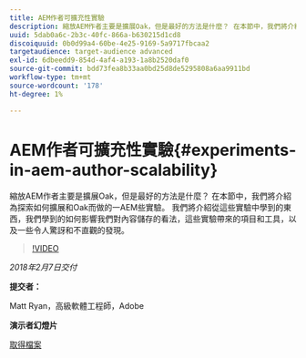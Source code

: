 ```yaml
---
title: AEM作者可擴充性實驗
description: 縮放AEM作者主要是擴展Oak，但是最好的方法是什麼？ 在本節中，我們將介紹為探索如何擴展和Oak而做的一AEM些實驗。 我們將介紹從這些實驗中學到的東西，我們學到的如何影響我們對內容儲存的看法，這些實驗帶來的項目和工具，以及一些令人驚訝和不直觀的發現。
uuid: 5dab0a6c-2b3c-40fc-866a-b630215d1cd8
discoiquuid: 0b0d99a4-60be-4e25-9169-5a9717fbcaa2
targetaudience: target-audience advanced
exl-id: 6dbeedd9-854d-4af4-a193-1a8b2520daf0
source-git-commit: bdd73fea8b33aa0bd25d8de5295808a6aa9911bd
workflow-type: tm+mt
source-wordcount: '178'
ht-degree: 1%

---
```


# AEM作者可擴充性實驗{#experiments-in-aem-author-scalability}

縮放AEM作者主要是擴展Oak，但是最好的方法是什麼？ 在本節中，我們將介紹為探索如何擴展和Oak而做的一AEM些實驗。 我們將介紹從這些實驗中學到的東西，我們學到的如何影響我們對內容儲存的看法，這些實驗帶來的項目和工具，以及一些令人驚訝和不直觀的發現。

>[!VIDEO](https://video.tv.adobe.com/v/21522/?quality=9)

*2018年2月7日交付*

**提交者：**

Matt Ryan，高級軟體工程師，Adobe

**演示者幻燈片**

[取得檔案](assets/experiments+in+aem+author+scalability+2+7+18.pdf)
<!--
[Get back to the Overview](https://helpx.adobe.com/experience-manager/kt/eseminars/gems/aem-index.html)
-->
